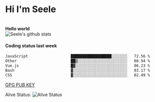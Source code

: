 <h1>Hi I'm Seele</h1>
<br>
<b> Hello world</b>
<br>
<img src="https://github-readme-stats-eight-jade.vercel.app/api?username=Seele0oO&show_icons=true&icon_color=0366d6&bg_color=ffffff&hide_title=true&hide=contribs&include_all_commits=true" alt="Seele's github stats"/>
<br>

<h4>Coding status last week </h4>

<!--START_SECTION:waka-->

```txt
JavaScript                   ██████████████████░░░░░░░   72.56 %
Other                        ██▒░░░░░░░░░░░░░░░░░░░░░░   08.94 %
Vue.js                       █▓░░░░░░░░░░░░░░░░░░░░░░░   06.23 %
Bash                         ▓░░░░░░░░░░░░░░░░░░░░░░░░   03.17 %
CSS                          ▓░░░░░░░░░░░░░░░░░░░░░░░░   02.49 %
```

<!--END_SECTION:waka-->



[GPG PUB KEY](https://keys.openpgp.org/vks/v1/by-fingerprint/3FCE91BF5B9666B55B67213C4C57B7824A5B6680)

Alive Status: ![Alive Status](	https://hc.dvd.moe/badge/60bc779b-9835-415f-9cb9-15fd9d/ZsLaAAbE.svg)
